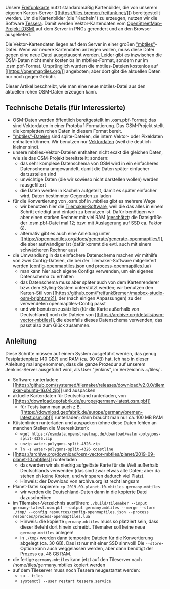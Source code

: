 Unsere [Freifunkkarte](https://map.bremen.freifunk.net/) nutzt standardmäßig Kartenbilder, die von unserem eigenen Karten-Server ([[https://tiles.bremen.freifunk.net/]]) bereitgestellt werden. Um die Kartenbilder (die "Kacheln") zu erzeugen, nutzen wir die Software [Tessera](https://github.com/mojodna/tessera). Damit werden Vektor-Kartendaten vom [OpenStreetMap-Projekt (OSM)](https://www.openstreetmap.org/) auf dem Server in PNGs gerendert und an den Browser ausgeliefert.

Die Vektor-Kartendaten liegen auf dem Server in einer großen ["mbtiles"](https://github.com/mapbox/mbtiles-spec)-Datei. Wenn wir neuere Kartendaten anzeigen wollen, muss diese Datei gegen eine neue Datei ausgetauscht werden. Leider gibt es inzwischen die OSM-Daten nicht mehr kostenlos im mbtiles-Format, sondern nur im .osm.pbf-Format. Ursprünglich wurden die mbtiles-Dateien kostenlos auf [[https://openmaptiles.org/]] angeboten; aber dort gibt die aktuellen Daten nur noch gegen Gebühr.

Dieser Artikel beschreibt, wie man eine neue mbtiles-Datei aus den aktuellen rohen OSM-Daten erzeugen kann.


## Technische Details (für Interessierte)

* OSM-Daten werden öffentlich bereitgestellt im .osm.pbf-Format; das sind Vektordaten in einer Protobuf-Formatierung. Das OSM-Projekt stellt die kompletten rohen Daten in diesem Format bereit.
* ["mbtiles"-Dateien](https://github.com/mapbox/mbtiles-spec) sind sqlite-Dateien, die intern Vektor- oder Pixeldaten enthalten können. Wir benutzen nur [Vektordaten](https://github.com/mapbox/vector-tile-spec/) (weil die deutlich kleiner sind).
* unsere mbtiles-Vektor-Dateien enthalten nicht exakt die gleichen Daten, wie sie das OSM-Projekt bereitstellt; sondern:
	* das sehr komplexe Datenschema von OSM wird in ein einfacheres Datenschema umgewandelt, damit die Daten später einfacher darzustellen sind
	* unwichtige Daten (die wir sowieso nicht darstellen wollen) werden rausgefiltert
	* die Daten werden in Kacheln aufgeteilt, damit es später einfacher wird, Daten bestimmter Gegenden zu laden
* für die Konvertierung von .osm.pbf in .mbtiles gibt es mehrere Wege
	* wir benutzen hier die [Tilemaker-Software](https://github.com/systemed/tilemaker), weil die das alles in einem Schritt erledigt und einfach zu benutzen ist. Dafür benötigen wir aber einen starken Rechner mit viel RAM ([geschätzt](https://wheregroup.com/blog/tilemaker-am-limit/): die Dateigröße der .osm.pbf-Datei mal 12; bzw. mit Auslagerung auf SSD ca. Faktor 6).
	* alternativ gibt es auch eine Anleitung unter [[https://openmaptiles.org/docs/generate/generate-openmaptiles/]], die aber aufwändiger ist (dafür kommt die evtl. auch mit einem schwächeren Rechner aus)
* die Umwandlung in das einfachere Datenschema machen wir mithilfe von zwei Config-Dateien, die bei der Tilemaker-Software mitgeliefert werden ([config-openmaptiles.json](https://github.com/systemed/tilemaker/blob/master/resources/config-openmaptiles.json) und [process-openmaptiles.lua](https://github.com/systemed/tilemaker/blob/master/resources/process-openmaptiles.lua))
	* man kann hier auch eigene Configs verwenden, um ein eigenes Datenschema zu erhalten
	* das Datenschema muss aber später auch von dem Kartenrenderer bzw. dem Styling-System unterstützt werden; wir benutzen den Karten-Stil von [[https://github.com/FreifunkBremen/mapbox-studio-osm-bright.tm2]], der (nach einigen Anpassungen) zu der verwendeten openmaptiles-Config passt
	* und wir benutzen zusätzlich (für die Karte außerhalb von Deutschland) noch die Dateien von [[https://archive.org/details/osm-vector-mbtiles]], die ebenfalls dieses Datenschema verwenden; das passt also zum Glück zusammen.


## Anleitung

Diese Schritte müssen auf einem System ausgeführt werden, das genug Festplattenplatz (40 GB?) und RAM (ca. 30 GB) hat. Ich hab in dieser Anleitung mal angenommen, dass die ganze Prozedur auf unserem Jenkins-Server ausgeführt wird, als User "jenkins", im Verzeichnis ~/tiles/ .

* Software runterladen: [[https://github.com/systemed/tilemaker/releases/download/v2.0.0/tilemaker-ubuntu-16.04.zip]] und auspacken
* aktuelle Kartendaten für Deutschland runterladen, von [[https://download.geofabrik.de/europe/germany-latest.osm.pbf]]
	* für Tests kann man auch z.B. [[https://download.geofabrik.de/europe/germany/bremen-latest.osm.pbf]] runterladen; dann braucht man nur ca. 100 MB RAM
* Küstenlinien runterladen und auspacken (ohne diese Daten fehlen an manchen Stellen die Meeresküsten):
    * `wget https://osmdata.openstreetmap.de/download/water-polygons-split-4326.zip`
    * `unzip water-polygons-split-4326.zip`
    * `ln -s water-polygons-split-4326 coastline`
* [[https://archive.org/download/osm-vector-mbtiles/planet/2019-09-planet-10.mbtiles]] runterladen
	* das werden wir als niedrig aufgelöste Karte für die Welt außerhalb Deutschlands verwenden (das sind zwar etwas alte Daten; aber da stehen eh keine Knoten, und wir sparen dadurch viel Platz).
	* Hinweis: der Download von archive.org ist recht langsam
* Planet-Datei kopieren: `cp 2019-09-planet-10.mbtiles germany.mbtiles`
	* wir werden die Deutschland-Daten dann in die kopierte Datei dazuschreiben
* im Tilemaker-Verzeichnis ausführen: `./build/tilemaker --input germany-latest.osm.pbf --output germany.mbtiles --merge --store ./tmp/ --config resources/config-openmaptiles.json --process resources/process-openmaptiles.lua`
    * Hinweis: die kopierte `germany.mbtiles` muss so platziert sein, dass dieser Befehl dort hinein schreibt. Tilemaker soll keine neue `germany.mbtiles` anlegen!
    * in `./tmp/` werden dann temporäre Dateien für die Konvertierung abgelegt (ca. 30 GB). Das ist nur mit einer SSD sinnvoll! Die `--store`-Option kann auch weggelassen werden, aber dann benötigt der Prozess ca. 48 GB RAM.
* die fertige `germany.mbtiles` kann jetzt auf den Tileserver nach /home/tiles/germany.mbtiles kopiert werden
* auf dem Tileserver muss noch Tessera neugestartet werden:
	* `su - tiles`
	* `systemctl --user restart tessera.service`
